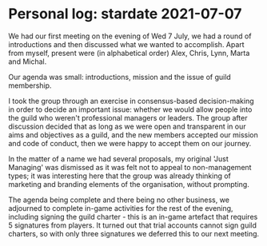 # Personal log: stardate 2021-07-07

We had our first meeting on the evening of Wed 7 July, we had a round of introductions and then discussed what we wanted to accomplish. Apart from myself, present were (in alphabetical order) Alex, Chris, Lynn, Marta and Michal.

Our agenda was small: introductions, mission and the issue of guild membership.

I took the group through an exercise in consensus-based decision-making in order to decide an important issue: whether we would allow people into the guild who weren't professional managers or leaders. The group after discussion decided that as long as we were open and transparent in our aims and objectives as a guild, and the new members accepted our mission and code of conduct, then we were happy to accept them on our journey.

In the matter of a name we had several proposals, my original 'Just Managing' was dismissed as it was felt not to appeal to non-management types; it was interesting here that the group was already thinking of marketing and branding elements of the organisation, without prompting.

The agenda being complete and there being no other business, we adjourned to complete in-game activities for the rest of the evening, including signing the guild charter - this is an in-game artefact that requires 5 signatures from players. It turned out that trial accounts cannot sign guild charters, so with only three signatures we deferred this to our next meeting.
